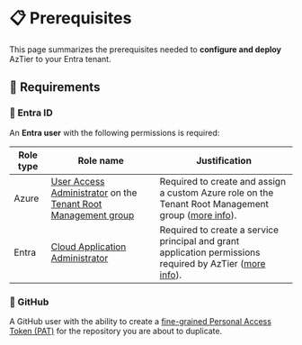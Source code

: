 # 📋 Prerequisites

This page summarizes the prerequisites needed to **configure and deploy** AzTier to your Entra tenant.

## 🔑 Requirements

### 👤 Entra ID

An **Entra user** with the following permissions is required:

| Role type | Role name |  Justification |
|---|---|---|
| Azure | [User Access Administrator](https://learn.microsoft.com/en-us/azure/role-based-access-control/built-in-roles/privileged#user-access-administrator) on the [Tenant Root Management group](https://learn.microsoft.com/en-us/azure/governance/management-groups/overview) | Required to create and assign a custom Azure role on the Tenant Root Management group ([more info](./tenant_configuration.md)).
| Entra | [Cloud Application Administrator](https://learn.microsoft.com/en-us/entra/identity/role-based-access-control/permissions-reference#cloud-application-administrator) | Required to create a service principal and grant application permissions required by AzTier ([more info](./tenant_configuration.md)).


### 🚀 GitHub

A GitHub user with the ability to create a [fine-grained Personal Access Token (PAT)](https://docs.github.com/en/authentication/keeping-your-account-and-data-secure/managing-your-personal-access-tokens#creating-a-fine-grained-personal-access-token) for the repository you are about to duplicate.
